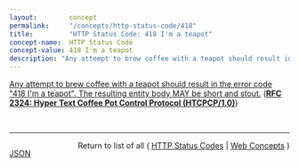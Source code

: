 ```yaml
---
layout:        concept
permalink:     "/concepts/http-status-code/418"
title:         "HTTP Status Code: 418 I'm a teapot"
concept-name:  HTTP Status Code
concept-value: 418 I'm a teapot
description: "Any attempt to brew coffee with a teapot should result in the error code \"418 I'm a teapot\". The resulting entity body MAY be short and stout."
---
```


[Any attempt to brew coffee with a teapot should result in the error code "418 I'm a teapot". The resulting entity body MAY be short and stout.](http://tools.ietf.org/html/rfc2324#section-2.3.2 "Read documentation for HTTP Status Code &#34;418&#34;") (**[RFC 2324: Hyper Text Coffee Pot Control Protocol (HTCPCP/1.0)](/specs/IETF/RFC/2324 "This document describes HTCPCP, a protocol for controlling, monitoring, and diagnosing coffee pots.")**)

<br/>
<hr/>

<p style="float : left"><a href="./418.json" title="JSON representing this particular Web Concept value">JSON</a></p>
<p style="text-align: right">Return to list of all ( <a href="../http-status-code/">HTTP Status Codes</a> | <a href="../">Web Concepts</a> )</p>
